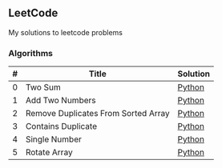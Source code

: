 
## LeetCode 

My solutions to leetcode problems


### Algorithms


|#   | Title | Solution |
|----|-------|----------|
| 0 | Two Sum                                            | [Python](algorithms/TwoSum.py) |
| 1 | Add Two Numbers                                    | [Python](algorithms/AddTwoNumbers.py) |
| 2 | Remove Duplicates From Sorted Array                | [Python](algorithms/RemoveDuplicatesFromSortedArray.py) |
| 3 | Contains Duplicate                                 | [Python](algorithms/ContainsDuplicate.py) |
| 4 | Single Number                                      | [Python](algorithms/SingleNumber.py) |
| 5 | Rotate Array                                       | [Python](algorithms/RotateArray.py) |